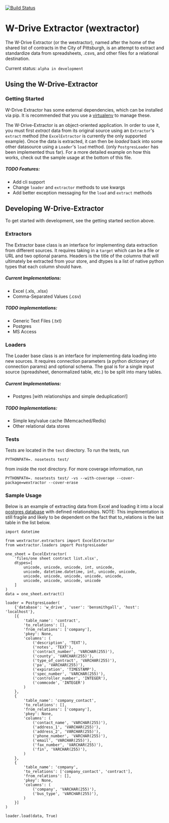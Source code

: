 [![Build Status](https://travis-ci.org/codeforamerica/w-drive-extractor.svg?branch=master)](https://travis-ci.org/codeforamerica/w-drive-extractor)

# W-Drive Extractor (wextractor)

The W-Drive Extractor (or the wextractor), named after the home of the shared list of contracts in the City of Pittsburgh, is an attempt to extract and standardize data from spreadsheets, .csvs, and other files for a relational destination.

Current status: `alpha in development`

## Using the W-Drive-Extractor

### Getting Started

W-Drive Extractor has some external dependencies, which can be installed via pip. It is recommended that you use a [virtualenv](https://github.com/codeforamerica/howto/blob/master/Python-Virtualenv.md) to manage these.

The W-Drive-Extractor is an object-oriented application. In order to use it, you must first *extract* data from its original source using an `Extractor`'s `extract` method (the `ExcelExtractor` is currently the only supported example). Once the data is extracted, it can then be *loaded* back into some other datasource using a `Loader`'s `load` method. (only `PostgresLoader` has been implemented thus far). For a more detailed example on how this works, check out the sample usage at the bottom of this file.

##### TODO Features:

+ Add cli support
+ Change `loader` and `extractor` methods to use kwargs
+ Add better exception messaging for the `load` and `extract` methods

## Developing W-Drive-Extractor

To get started with development, see the getting started section above.

### Extractors

The Extractor base class is an interface for implementing data extraction from different sources. It requires taking in a `target` which can be a file or URL and two optional params. Headers is the title of the columns that will ultimately be extracted from your store, and dtypes is a list of native python types that each column should have.

##### Current Implementations:

+ Excel (.xls, .xlsx)
+ Comma-Separated Values (.csv)

##### TODO implementations:

+ Generic Text Files (.txt)
+ Postgres
+ MS Access

### Loaders

The Loader base class is an interface for implementing data loading into new sources. It requires connection parameters (a python dictionary of connection params) and optional schema. The goal is for a single input source (spreadsheet, denormalized table, etc.) to be split into many tables.

##### Current Implementations:

+ Postgres [with relationships and simple deduplication!]

##### TODO Implementations:

+ Simple key/value cache (Memcached/Redis)
+ Other relational data stores

### Tests

Tests are located in the `test` directory. To run the tests, run

    PYTHONPATH=. nosetests test/

from inside the root directory. For more coverage information, run

    PYTHONPATH=. nosetests test/ -vs --with-coverage --cover-package=wextractor --cover-erase

### Sample Usage

Below is an example of extracting data from Excel and loading it into a local [postgres database](http://postgresapp.com/) with defined relationships. NOTE: This implementation is still fragile and likely to be dependent on the fact that to_relations is the last table in the list below.

    import datetime

    from wextractor.extractors import ExcelExtractor
    from wextractor.loaders import PostgresLoader

    one_sheet = ExcelExtractor(
        'files/one sheet contract list.xlsx',
        dtypes=[
            unicode, unicode, unicode, int, unicode,
            unicode, datetime.datetime, int, unicode, unicode,
            unicode, unicode, unicode, unicode, unicode,
            unicode, unicode, unicode, unicode
        ]
    )
    data = one_sheet.extract()

    loader = PostgresLoader(
        {'database': 'w_drive', 'user': 'bensmithgall', 'host': 'localhost'},
        [{
            'table_name': 'contract',
            'to_relations': [],
            'from_relations': ['company'],
            'pkey': None,
            'columns': (
                ('description', 'TEXT'),
                ('notes', 'TEXT'),
                ('contract_number', 'VARCHAR(255)'),
                ('county', 'VARCHAR(255)'),
                ('type_of_contract', 'VARCHAR(255)'),
                ('pa', 'VARCHAR(255)'),
                ('expiration', 'TIMESTAMP'),
                ('spec_number', 'VARCHAR(255)'),
                ('controller_number', 'INTEGER'),
                ('commcode', 'INTEGER')
            )
        },
        {
            'table_name': 'company_contact',
            'to_relations': [],
            'from_relations': ['company'],
            'pkey': None,
            'columns': (
                ('contact_name', 'VARCHAR(255)'),
                ('address_1', 'VARCHAR(255)'),
                ('address_2', 'VARCHAR(255)'),
                ('phone_number', 'VARCHAR(255)'),
                ('email', 'VARCHAR(255)'),
                ('fax_number', 'VARCHAR(255)'),
                ('fin', 'VARCHAR(255)'),
            )
        },
        {
            'table_name': 'company',
            'to_relations': ['company_contact', 'contract'],
            'from_relations': [],
            'pkey': None,
            'columns': (
                ('company', 'VARCHAR(255)'),
                ('bus_type', 'VARCHAR(255)'),
            )
        }]
    )

    loader.load(data, True)
